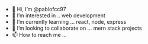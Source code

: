 - 👋 Hi, I’m @pablofcc97
- 👀 I’m interested in .. web development
- 🌱 I’m currently learning ... react, node, express
- 💞️ I’m looking to collaborate on ... mern stack projects
- 📫 How to reach me ...

<!---
pablofcc97/pablofcc97 is a ✨ special ✨ repository because its `README.md` (this file) appears on your GitHub profile.
You can click the Preview link to take a look at your changes.
--->
